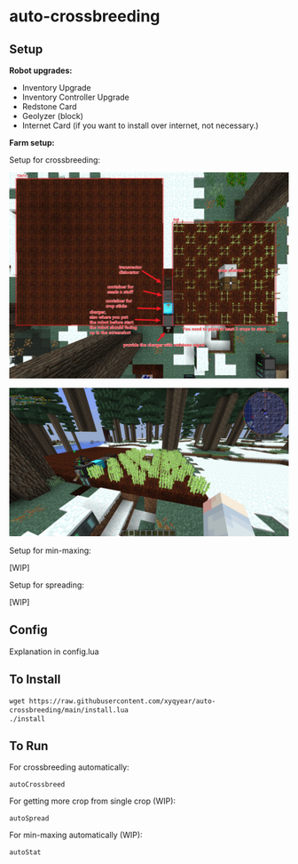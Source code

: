 # auto-crossbreeding

## Setup

**Robot upgrades:**

- Inventory Upgrade
- Inventory Controller Upgrade
- Redstone Card
- Geolyzer (block)
- Internet Card (if you want to install over internet, not necessary.)

**Farm setup:**

Setup for crossbreeding:

![setup for crossbreeding](readme_images/farm-birdview.png)

![the save as above but different view angle](readme_images/farm-normal-view.png)

Setup for min-maxing:

\[WIP\]

Setup for spreading:

\[WIP\]

## Config

Explanation in config.lua

## To Install

    wget https://raw.githubusercontent.com/xyqyear/auto-crossbreeding/main/install.lua
    ./install

## To Run

For crossbreeding automatically:

    autoCrossbreed

For getting more crop from single crop (WIP):

    autoSpread

For min-maxing automatically (WIP):

    autoStat
